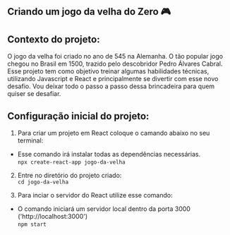## Criando um jogo da velha do Zero 🎮

## Contexto do projeto:
O jogo da velha foi criado no ano de 545 na Alemanha. O tão popular jogo chegou no Brasil em 1500, trazido pelo descobridor Pedro Álvares Cabral.
Esse projeto tem como objetivo treinar algumas habilidades técnicas, utilizando Javascript e React e principalmente se divertir com esse novo desafio. Vou deixar todo o passo a passo dessa brincadeira para quem quiser se desafiar.


## Configuração inicial do projeto:
1. Para criar um projeto em React coloque o camando abaixo no seu terminal:
- Esse comando irá instalar todas as dependências necessárias.<br>
`npx create-react-app jogo-da-velha`

2. Entre no diretório do projeto criado:<br>
`cd jogo-da-velha`

3. Para inciar o servidor do React utilize esse comando:
- O comando iniciará um servidor local dentro da porta 3000 ('http://localhost:3000')<br>
`npm start`

